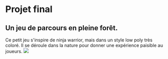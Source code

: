 # Projet final
## Un jeu de parcours en pleine forêt.
Ce petit jeu s'inspire de ninja warrior, mais dans un style low poly très coloré. Il se déroule dans la nature pour donner une expérience paisible au joueurs.
![](vr/mb.jpg)

